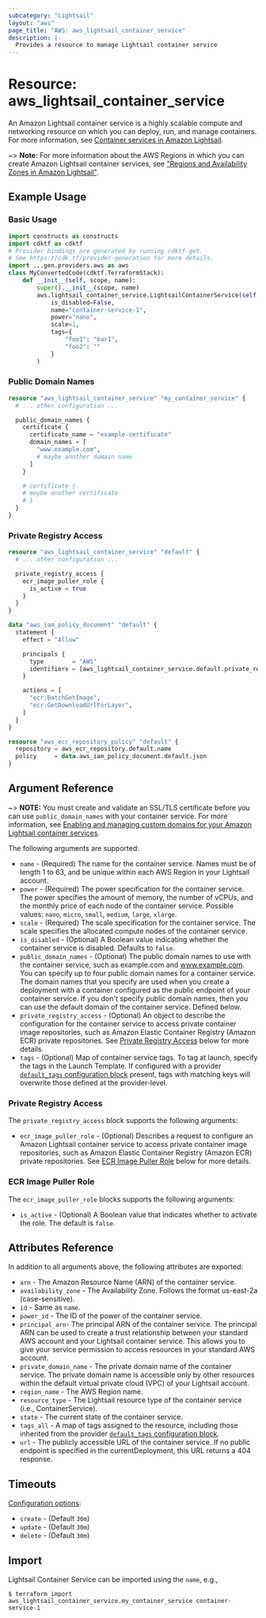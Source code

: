 ```yaml
---
subcategory: "Lightsail"
layout: "aws"
page_title: "AWS: aws_lightsail_container_service"
description: |- 
  Provides a resource to manage Lightsail container service
---
```


# Resource: aws_lightsail_container_service

An Amazon Lightsail container service is a highly scalable compute and networking resource on which you can deploy, run,
and manage containers. For more information, see
[Container services in Amazon Lightsail](https://lightsail.aws.amazon.com/ls/docs/en_us/articles/amazon-lightsail-container-services).

~> **Note:** For more information about the AWS Regions in which you can create Amazon Lightsail container services,
see ["Regions and Availability Zones in Amazon Lightsail"](https://lightsail.aws.amazon.com/ls/docs/overview/article/understanding-regions-and-availability-zones-in-amazon-lightsail).

## Example Usage

### Basic Usage

```python
import constructs as constructs
import cdktf as cdktf
# Provider bindings are generated by running cdktf get.
# See https://cdk.tf/provider-generation for more details.
import ...gen.providers.aws as aws
class MyConvertedCode(cdktf.TerraformStack):
    def __init__(self, scope, name):
        super().__init__(scope, name)
        aws.lightsail_container_service.LightsailContainerService(self, "my_container_service",
            is_disabled=False,
            name="container-service-1",
            power="nano",
            scale=1,
            tags={
                "foo1": "bar1",
                "foo2": ""
            }
        )
```

### Public Domain Names

```terraform
resource "aws_lightsail_container_service" "my_container_service" {
  # ... other configuration ...

  public_domain_names {
    certificate {
      certificate_name = "example-certificate"
      domain_names = [
        "www.example.com",
        # maybe another domain name
      ]
    }

    # certificate {
    # maybe another certificate
    # }
  }
}
```

### Private Registry Access

```terraform
resource "aws_lightsail_container_service" "default" {
  # ... other configuration ...

  private_registry_access {
    ecr_image_puller_role {
      is_active = true
    }
  }
}

data "aws_iam_policy_document" "default" {
  statement {
    effect = "Allow"

    principals {
      type        = "AWS"
      identifiers = [aws_lightsail_container_service.default.private_registry_access[0].ecr_image_puller_role[0].principal_arn]
    }

    actions = [
      "ecr:BatchGetImage",
      "ecr:GetDownloadUrlForLayer",
    ]
  }
}

resource "aws_ecr_repository_policy" "default" {
  repository = aws_ecr_repository.default.name
  policy     = data.aws_iam_policy_document.default.json
}
```

## Argument Reference

~> **NOTE:** You must create and validate an SSL/TLS certificate before you can use `public_domain_names` with your
container service. For more information, see
[Enabling and managing custom domains for your Amazon Lightsail container services](https://lightsail.aws.amazon.com/ls/docs/en_us/articles/amazon-lightsail-creating-container-services-certificates).

The following arguments are supported:

* `name` - (Required) The name for the container service. Names must be of length 1 to 63, and be
  unique within each AWS Region in your Lightsail account.
* `power` - (Required) The power specification for the container service. The power specifies the amount of memory,
  the number of vCPUs, and the monthly price of each node of the container service.
  Possible values: `nano`, `micro`, `small`, `medium`, `large`, `xlarge`.
* `scale` - (Required) The scale specification for the container service. The scale specifies the allocated compute
  nodes of the container service.
* `is_disabled` - (Optional) A Boolean value indicating whether the container service is disabled. Defaults to `false`.
* `public_domain_names` - (Optional) The public domain names to use with the container service, such as example.com
  and www.example.com. You can specify up to four public domain names for a container service. The domain names that you
  specify are used when you create a deployment with a container configured as the public endpoint of your container
  service. If you don't specify public domain names, then you can use the default domain of the container service.
  Defined below.
* `private_registry_access` - (Optional) An object to describe the configuration for the container service to access private container image repositories, such as Amazon Elastic Container Registry (Amazon ECR) private repositories. See [Private Registry Access](#private-registry-access) below for more details.
* `tags` - (Optional) Map of container service tags. To tag at launch, specify the tags in the Launch Template. If
  configured with a provider
  [`default_tags` configuration block](https://registry.terraform.io/providers/hashicorp/aws/latest/docs#default_tags-configuration-block)
  present, tags with matching keys will overwrite those defined at the provider-level.

### Private Registry Access

The `private_registry_access` block supports the following arguments:

* `ecr_image_puller_role` - (Optional) Describes a request to configure an Amazon Lightsail container service to access private container image repositories, such as Amazon Elastic Container Registry (Amazon ECR) private repositories. See [ECR Image Puller Role](#ecr-image-puller-role) below for more details.

### ECR Image Puller Role

The `ecr_image_puller_role` blocks supports the following arguments:

* `is_active` - (Optional) A Boolean value that indicates whether to activate the role. The default is `false`.

## Attributes Reference

In addition to all arguments above, the following attributes are exported:

* `arn` - The Amazon Resource Name (ARN) of the container service.
* `availability_zone` - The Availability Zone. Follows the format us-east-2a (case-sensitive).
* `id` - Same as `name`.
* `power_id` - The ID of the power of the container service.
* `principal_arn`- The principal ARN of the container service. The principal ARN can be used to create a trust
  relationship between your standard AWS account and your Lightsail container service. This allows you to give your
  service permission to access resources in your standard AWS account.
* `private_domain_name` - The private domain name of the container service. The private domain name is accessible only
  by other resources within the default virtual private cloud (VPC) of your Lightsail account.
* `region_name` - The AWS Region name.
* `resource_type` - The Lightsail resource type of the container service (i.e., ContainerService).
* `state` - The current state of the container service.
* `tags_all` - A map of tags assigned to the resource, including those inherited from the provider
  [`default_tags` configuration block](https://registry.terraform.io/providers/hashicorp/aws/latest/docs#default_tags-configuration-block).
* `url` - The publicly accessible URL of the container service. If no public endpoint is specified in the
  currentDeployment, this URL returns a 404 response.

## Timeouts

[Configuration options](https://developer.hashicorp.com/terraform/language/resources/syntax#operation-timeouts):

* `create` - (Default `30m`)
* `update` - (Default `30m`)
* `delete` - (Default `30m`)

## Import

Lightsail Container Service can be imported using the `name`, e.g.,

```shell
$ terraform import aws_lightsail_container_service.my_container_service container-service-1
```

<!-- cache-key: cdktf-0.17.0-pre.15 input-19838eedd2733d17e83b9e152dfe47231dd957702c3f72864444a3a46ff20c43 -->